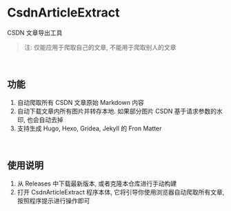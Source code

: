# CsdnArticleExtract

CSDN 文章导出工具

> 注: 仅能应用于爬取自己的文章, 不能用于爬取别人的文章

<br/>

## 功能

1. 自动爬取所有 CSDN 文章原始 Markdown 内容
2. 自动下载文章内所有图片并转存本地. 如果部分图片 CSDN 基于请求参数的水印, 也会自动去掉
3. 支持生成 Hugo, Hexo, Gridea, Jekyll 的 Fron Matter

<br/>

## 使用说明

1. 从 Releases 中下载最新版本, 或者克隆本仓库进行手动构建
2. 打开 CsdnArticleExtract 程序本体, 它将引导你使用浏览器自动爬取所有文章, 按照程序提示进行操作即可